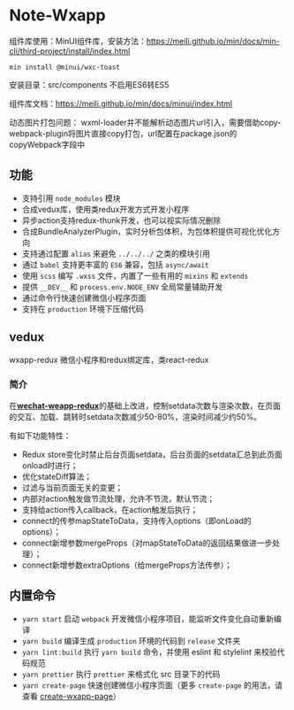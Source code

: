 # Note-Wxapp

组件库使用：MinUI组件库，安装方法：https://meili.github.io/min/docs/min-cli/third-project/install/index.html

```shell
min install @minui/wxc-toast
```
安装目录：src/components 不启用ES6转ES5

组件库文档：https://meili.github.io/min/docs/minui/index.html

动态图片打包问题：
wxml-loader并不能解析动态图片url引入，需要借助copy-webpack-plugin将图片直接copy打包，url配置在package.json的copyWebpack字段中

## 功能

* 支持引用 `node_modules` 模块
* 合成vedux库，使用类redux开发方式开发小程序
* 异步action支持redux-thunk开发，也可以视实际情况删除
* 合成BundleAnalyzerPlugin，实时分析包体积，为包体积提供可视化优化方向
* 支持通过配置 `alias` 来避免 `../../../` 之类的模块引用
* 通过 `babel` 支持更丰富的 `ES6` 兼容，包括 `async/await`
* 使用 `scss` 编写 `.wxss` 文件，内置了一些有用的 `mixins` 和 `extends`
* 提供 `__DEV__` 和 `process.env.NODE_ENV` 全局常量辅助开发
* 通过命令行快速创建微信小程序页面
* 支持在 `production` 环境下压缩代码

## vedux

wxapp-redux 微信小程序和redux绑定库，类react-redux

### 简介

在[**wechat-weapp-redux**](https://github.com/charleyw/wechat-weapp-redux)的基础上改进，控制setdata次数与渲染次数，在页面的交互、加载、跳转时setdata次数减少50-80%，渲染时间减少约50%。

有如下功能特性：

- Redux store变化时禁止后台页面setdata，后台页面的setdata汇总到此页面onload时进行；
- 优化stateDiff算法；
- 过滤与当前页面无关的变更；
- 内部对action触发做节流处理，允许不节流，默认节流；
- 支持给action传入callback，在action触发后执行；
- connect的传参mapStateToData，支持传入options（即onLoad的options）；
- connect新增参数mergeProps（对mapStateToData的返回结果做进一步处理）；
- connect新增参数extraOptions（给mergeProps方法传参）；



## 内置命令

* `yarn start` 启动 `webpack` 开发微信小程序项目，能监听文件变化自动重新编译
* `yarn build` 编译生成 `production` 环境的代码到 `release` 文件夹
* `yarn lint:build` 执行 `yarn build` 命令，并使用 eslint 和 stylelint 来校验代码规范
* `yarn prettier` 执行 `prettier` 来格式化 src 目录下的代码
* `yarn create-page` 快速创建微信小程序页面（更多 `create-page` 的用法，请查看 [create-wxapp-page](https://github.com/cantonjs/create-wxapp-page)）
